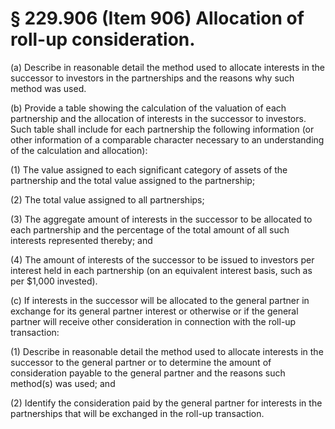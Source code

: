 # § 229.906   (Item 906) Allocation of roll-up consideration.

(a) Describe in reasonable detail the method used to allocate interests in the successor to investors in the partnerships and the reasons why such method was used.


(b) Provide a table showing the calculation of the valuation of each partnership and the allocation of interests in the successor to investors. Such table shall include for each partnership the following information (or other information of a comparable character necessary to an understanding of the calculation and allocation):


(1) The value assigned to each significant category of assets of the partnership and the total value assigned to the partnership;


(2) The total value assigned to all partnerships;


(3) The aggregate amount of interests in the successor to be allocated to each partnership and the percentage of the total amount of all such interests represented thereby; and


(4) The amount of interests of the successor to be issued to investors per interest held in each partnership (on an equivalent interest basis, such as per $1,000 invested).


(c) If interests in the successor will be allocated to the general partner in exchange for its general partner interest or otherwise or if the general partner will receive other consideration in connection with the roll-up transaction:


(1) Describe in reasonable detail the method used to allocate interests in the successor to the general partner or to determine the amount of consideration payable to the general partner and the reasons such method(s) was used; and


(2) Identify the consideration paid by the general partner for interests in the partnerships that will be exchanged in the roll-up transaction. 




